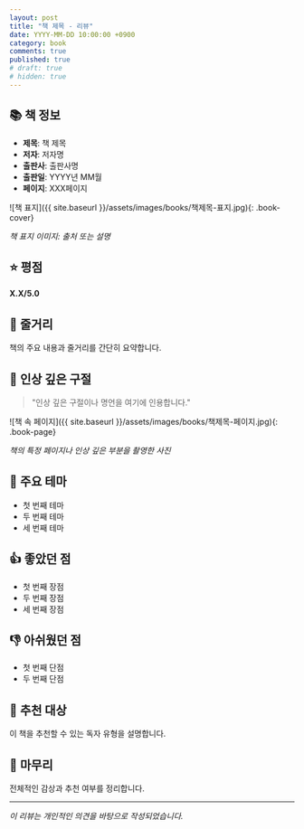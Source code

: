 ```yaml
---
layout: post
title: "책 제목 - 리뷰"
date: YYYY-MM-DD 10:00:00 +0900
category: book
comments: true
published: true
# draft: true
# hidden: true
---
```


## 📚 책 정보

- **제목**: 책 제목
- **저자**: 저자명
- **출판사**: 출판사명
- **출판일**: YYYY년 MM월
- **페이지**: XXX페이지

![책 표지]({{ site.baseurl }}/assets/images/books/책제목-표지.jpg){: .book-cover}

*책 표지 이미지: 출처 또는 설명*

## ⭐ 평점

**X.X/5.0**

## 📖 줄거리

책의 주요 내용과 줄거리를 간단히 요약합니다.

## 💭 인상 깊은 구절

> "인상 깊은 구절이나 명언을 여기에 인용합니다."

![책 속 페이지]({{ site.baseurl }}/assets/images/books/책제목-페이지.jpg){: .book-page}

*책의 특정 페이지나 인상 깊은 부분을 촬영한 사진*

## 🎯 주요 테마

- 첫 번째 테마
- 두 번째 테마
- 세 번째 테마

## 👍 좋았던 점

- 첫 번째 장점
- 두 번째 장점
- 세 번째 장점

## 👎 아쉬웠던 점

- 첫 번째 단점
- 두 번째 단점

## 🎯 추천 대상

이 책을 추천할 수 있는 독자 유형을 설명합니다.

## 📝 마무리

전체적인 감상과 추천 여부를 정리합니다.

---

*이 리뷰는 개인적인 의견을 바탕으로 작성되었습니다.*
